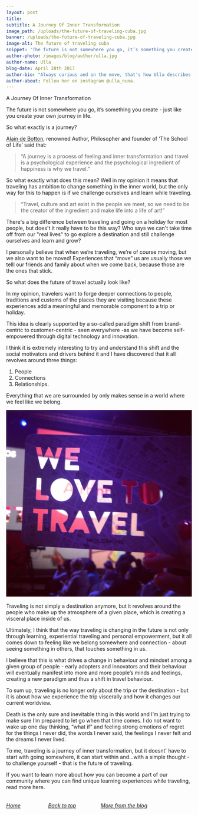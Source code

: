 ```yaml
---
layout: post
title:
subtitle: A Journey Of Inner Transformation
image_path: /uploads/the-future-of-traveling-cuba.jpg
banner: /uploads/the-future-of-traveling-cuba.jpg
image-alt: The future of traveling cuba
snippet: 'The future is not somewhere you go, it’s something you create'
author-photo: /images/blog/author/ulla.jpg
author-name: Ulla
blog-date: April 28th 2017
author-bio: "Always curious and on the move, that's how Ulla describes herself. She is a passionate traveler turned digital nomad and also the founder of Learn With Locals."
author-about: Follow her on instagram @ulla_nuna.
---
```



A Journey Of Inner Transformation

The future is not somewhere you go, it’s something you create - just like you create your own journey in life.

So what exactly is a journey?

[Alain de Botton](http://alaindebotton.com/), renowned Author, Philosopher and founder of ‘The School of Life’ said that:

> “A journey is a process of feeling and inner transformation  and travel is a psychological experience and the psychological ingredient of happiness is why we travel.”

So what exactly what does this mean? Well in my opinion it means that traveling has ambition to change something in the inner world, but the only way for this to happen is if we challenge ourselves and learn while traveling.

> “Travel, culture and art exist in the people we meet, so we need to be the creator of the ingredient and make life into a life of art!”

There's a big difference between traveling and going on a holiday for most people, but does't it really have to be this way? Who says we can't take time off from our "real lives" to go explore a destination and still challenge ourselves and learn and grow?

I personally believe that when we’re traveling, we’re of course moving, but we also want to be moved! Experiences that “move” us are usually those we telll our friends and family about when we come back, because those are the ones that stick.

So what does the future of travel actually look like?

In my opinion, travelers want to forge deeper connections to people, traditions and customs of the places they are visiting because these experiences add a meaningful and memorable component to a trip or holiday.

This idea is clearly supported by a so-called paradigm shift from brand-centric to customer-centric - seen everywhere -as we have become self-empowered through digital technology and innovation.

I think it is extremely interesting to try and understand this shift and the social motivators and drivers behind it and I have discovered that it all revolves around three things:

1. People
2. Connections
3. Relationships.

Everything that we are surrounded by only makes sense in a world where we feel like we belong.

![](/uploads/versions/we-love-to-travel---x----1520-1530x---.png)

Traveling is not simply a destination anymore, but it revolves around the people who make up the atmosphere of a given place, which is creating a visceral place inside of us.

Ultimately, I think that the way traveling is changing in the future is not only through learning, experiential traveling and personal empowerment, but it all comes down to feeling like we belong somewhere and connection - about seeing something in others, that touches something in us.

I believe that this is what drives a change in behaviour and mindset among a given group of people - early adopters and innovators and their behaviour will eventually manifest into more and more people’s minds and feelings, creating a new paradigm and thus a shift in travel behaviour.

To sum up, traveling is no longer only about the trip or the destination - but it is about how we experience the trip viscerally and how it changes our current worldview.

Death is the only sure and inevitable thing in this world and I’m just trying to make sure I’m prepared to let go when that time comes. I do not want to wake up one day thinking, “what if” and feeling strong emotions of regret for the things I never did, the words I never said, the feelings I never felt and the dreams I never lived.

To me, traveling is a journey of inner transformation, but it doesnt' have to start with going somewhere, it can start within and…with a simple thought - to challenge yourself - that is the future of traveling.

If you want to learn more about how you can become a part of our community where you can find unique learning experiences while traveling, read more here.

######

###### [Home](/)                   [Back to top](/2017/04/28/the-future-of-traveling.html)                 [More from the blog](/blog.html)